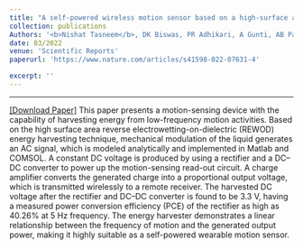 ```yaml
---
title: "A self-powered wireless motion sensor based on a high-surface area reverse electrowetting-on-dielectric energy harvester"
collection: publications
Authors: '<b>Nishat Tasneem</b>, DK Biswas, PR Adhikari, A Gunti, AB Patwary, RC Reid, I Mahbub.'
date: 03/2022
venue: 'Scientific Reports'
paperurl: 'https://www.nature.com/articles/s41598-022-07631-4'

excerpt: ''
---
```

---
<a href='https://www.nature.com/articles/s41598-022-07631-4' target="_blank">[Download Paper]</a>
This paper presents a motion-sensing device with the capability of harvesting energy from low-frequency motion activities. Based on the high surface area reverse electrowetting-on-dielectric (REWOD) energy harvesting technique, mechanical modulation of the liquid generates an AC signal, which is modeled analytically and implemented in Matlab and COMSOL. A constant DC voltage is produced by using a rectifier and a DC–DC converter to power up the motion-sensing read-out circuit. A charge amplifier converts the generated charge into a proportional output voltage, which is transmitted wirelessly to a remote receiver. The harvested DC voltage after the rectifier and DC–DC converter is found to be 3.3 V, having a measured power conversion efficiency (PCE) of the rectifier as high as 40.26% at 5 Hz frequency. The energy harvester demonstrates a linear relationship between the frequency of motion and the generated output power, making it highly suitable as a self-powered wearable motion sensor.


<p align="justify">

</p>
